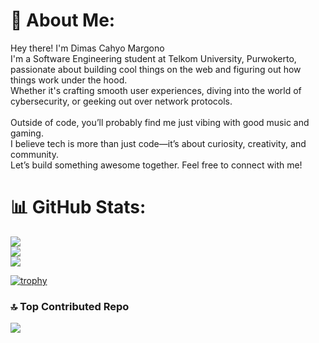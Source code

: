 # 💫 About Me:
Hey there! I'm Dimas Cahyo Margono<br>I'm a Software Engineering student at Telkom University, Purwokerto, passionate about building cool things on the web and figuring out how things work under the hood.<br>Whether it's crafting smooth user experiences, diving into the world of cybersecurity, or geeking out over network protocols. <br><br>Outside of code, you’ll probably find me just vibing with good music and gaming.<br>I believe tech is more than just code—it’s about curiosity, creativity, and community.<br>Let’s build something awesome together. Feel free to connect with me!

# 📊 GitHub Stats:
![](https://github-readme-stats.vercel.app/api?username=dimzkuy&theme=codeSTACKr&hide_border=false&include_all_commits=true&count_private=false)<br/>
![](https://nirzak-streak-stats.vercel.app/?user=dimzkuy&theme=codeSTACKr&hide_border=false)<br/>
![](https://github-readme-stats.vercel.app/api/top-langs/?username=dimzkuy&theme=codeSTACKr&hide_border=false&include_all_commits=true&count_private=false&layout=compact)

[![trophy](https://github-profile-trophy.vercel.app/?username=dimzkuy&theme=juicyfresh)](https://github.com/ryo-ma/github-profile-trophy)

### 🔝 Top Contributed Repo
![](https://github-contributor-stats.vercel.app/api?username=dimzkuy&limit=5&theme=codeSTACKr&combine_all_yearly_contributions=true)
